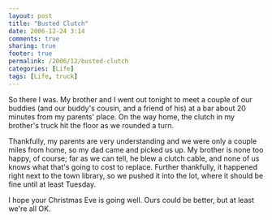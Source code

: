 ```yaml
---
layout: post
title: "Busted Clutch"
date: 2006-12-24 3:14
comments: true
sharing: true
footer: true
permalink: /2006/12/busted-clutch
categories: [Life]
tags: [Life, truck]
---
```

So there I was.  My brother and I went out tonight to meet a couple of our buddies (and our buddy's cousin, and a friend of his) at a bar about 20 minutes from my parents' place.  On the way home, the clutch in my brother's truck hit the floor as we rounded a turn.

Thankfully, my parents are very understanding and we were only a couple miles from home, so my dad came and picked us up.  My brother is none too happy, of course; far as we can tell, he blew a clutch cable, and none of us knows what that's going to cost to replace.  Further thankfully, it happened right next to the town library, so we pushed it into the lot, where it should be fine until at least Tuesday.

I hope your Christmas Eve is going well.  Ours could be better, but at least we're all OK.
